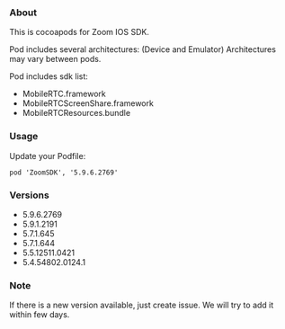 ### About

This is cocoapods for Zoom IOS SDK. 

Pod includes several architectures:
(Device and Emulator)
Architectures may vary between pods.


Pod includes sdk list:
- MobileRTC.framework
- MobileRTCScreenShare.framework
- MobileRTCResources.bundle

### Usage
Update your Podfile:
```
pod 'ZoomSDK', '5.9.6.2769'
```


### Versions

- 5.9.6.2769
- 5.9.1.2191
- 5.7.1.645
- 5.7.1.644
- 5.5.12511.0421
- 5.4.54802.0124.1


### Note

If there is a new version available, just create issue. 
We will try to add it within few days.
